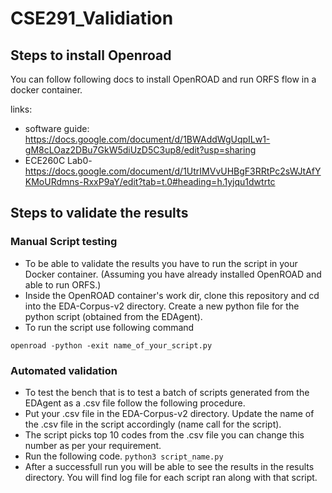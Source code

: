 # CSE291_Validiation

## Steps to install Openroad 
You can follow following docs to install OpenROAD and run ORFS flow in a docker container. 

links: 
- software guide: https://docs.google.com/document/d/1BWAddWgUqpILw1-gM8cLOaz2DBu7GkW5diUzD5C3up8/edit?usp=sharing
- ECE260C Lab0- https://docs.google.com/document/d/1UtrIMVvUHBgF3RRtPc2sWJtAfYKMoURdmns-RxxP9aY/edit?tab=t.0#heading=h.1yjqu1dwtrtc


## Steps to validate the results

### Manual Script testing 
- To be able to validate the results you have to run the script in your Docker container. (Assuming you have already installed OpenROAD and able to run ORFS.) 
- Inside the OpenROAD container's work dir, clone this repository and cd into the EDA-Corpus-v2 directory. Create a new python file for the python script (obtained from the EDAgent).
- To run the script use following command
  
`openroad -python -exit name_of_your_script.py`

### Automated validation 
- To test the bench that is to test a batch of scripts generated from the EDAgent as a .csv file follow the following procedure. 
- Put your .csv file in the EDA-Corpus-v2 directory. Update the name of the .csv file in the script accordingly (name call for the script).
- The script picks top 10 codes from the .csv file you can change this number as per your requirement. 
- Run the following code.
  `python3 script_name.py`
- After a successfull run you will be able to see the results in the results directory. You will find log file for each script ran along with that script. 

